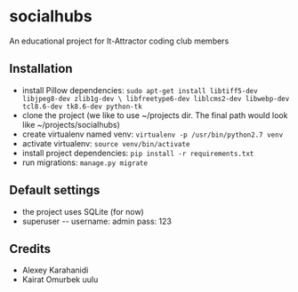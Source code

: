 # socialhubs
An educational project for It-Attractor coding club members

## Installation
 * install Pillow dependencies:
    `sudo apt-get install libtiff5-dev libjpeg8-dev zlib1g-dev \
    libfreetype6-dev liblcms2-dev libwebp-dev tcl8.6-dev tk8.6-dev python-tk`
 * clone the project (we like to use ~/projects dir. The final path would look like ~/projects/socialhubs)
 * create virtualenv named venv: `virtualenv -p /usr/bin/python2.7 venv`
 * activate virtualenv: `source venv/bin/activate`
 * install project dependencies: `pip install -r requirements.txt`
 * run migrations: `manage.py migrate`
 
## Default settings
 * the project uses SQLite (for now)
 * superuser -- username: admin pass: 123
 
## Credits
 * Alexey Karahanidi
 * Kairat Omurbek uulu

